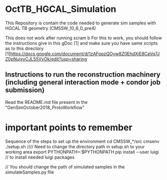 # OctTB_HGCAL_Simulation
This Repository is contain the code needed to generate sim samples with HGCAL TB geometry (CMSSW_10_6_0_pre4) 

This does not work after running scram b 
For this to work, you should follow the instructions give in this gDoc [1] and make sure you have same scripts as to this directory
[1]https://docs.google.com/document/d/1zAFqpzQOyw8Z0EhdXiE8CaVq7JZ0pNujxyCJL55VvOk/edit?usp=sharing


## Instructions to run the reconstruction machinery (including general interaction mode + condor job submission)

Read the README.md file present in the "GenSimOctober2018_ProtoWorkflow"

# important points to remember
Sequence of the steps to set up the environment
cd CMSSW_*/src
cmsenv
./setup.sh //// Need	to change the directory path in	setup.sh to your working area
export PYTHONPATH=<path to GenSimOctober2018_ProtoWorkflow>:$PYTHONPATH
pip install --user luigi   // to install needed luigi packages

// You should change the path of simulated samples in the simulateSamples.py file 
